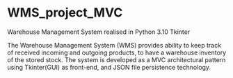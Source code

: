 # WMS_project_MVC
Warehouse Management System realised in Python 3.10 Tkinter

The Warehouse Management System (WMS) provides ability to keep track of received incoming and outgoing products, to have a warehouse inventory of the stored stock. 
The system is developed as a MVC architectural pattern using Tkinter(GUI) as front-end, and JSON file persistence technology.
